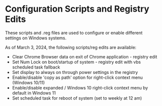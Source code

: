 # Configuration Scripts and Registry Edits

These scripts and .reg files are used to configure or enable different settings on Windows systems.

As of March 3, 2024, the following scripts/reg edits are available:

- Clear Chrome Browser data on exit of Chrome application - registry edit
- Set Num Lock on boot/startup of system - registry edit with vbs scheduled task fallback
- Set display to always on through power settings in the registry
- Enable/disable 'copy as path' option for right-click context menu (Windows 10/11)
- Enable/disable expanded / Windows 10 right-click context menu by default in Windows 11
- Set scheduled task for reboot of system (set to weekly at 12 am)
